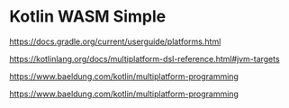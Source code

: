Kotlin WASM Simple
====================

https://docs.gradle.org/current/userguide/platforms.html

https://kotlinlang.org/docs/multiplatform-dsl-reference.html#jvm-targets

https://www.baeldung.com/kotlin/multiplatform-programming


https://www.baeldung.com/kotlin/multiplatform-programming

